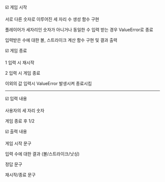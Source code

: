 ☑️ 게임 시작
  
서로 다른 숫자로 이루어진 세 자리 수 생성 함수 구현

플레이어가 세자리인 숫자가 아니거나 동일한 수 입력 받는 경우 ValueError로 종료

입력받은 수에 대한 볼, 스트라이크 계산 함수 구현 및 결과 출력


☑️ 게임 종료

1 입력 시 재시작

2 입력 시 게임 종료

이외의 값 입력시 ValueError 발생시켜 종료시킴 

---
☑️ 입력 내용
  
사용자의 세 자리 숫자

게임 종료 후 1/2

☑️ 출력 내용
  
게임 시작 문구

입력 수에 대한 결과 (볼/스트라이크/낫싱)

정답 문구

재시작/종료 문구
